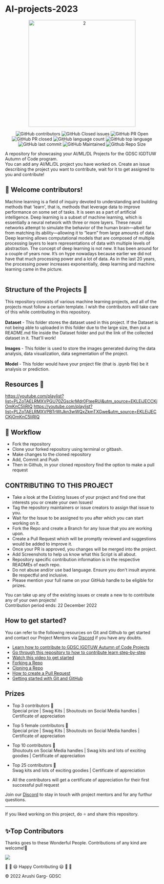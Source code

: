 # AI-projects-2023

<p align="center">
  <img src= "https://user-images.githubusercontent.com/79600026/200428325-16af0df6-f5ab-46dd-a73b-ab15deb98996.jpg" alt="2" width="350"/>
</p>

<div align="center">

![GitHub contributors](https://img.shields.io/github/contributors/GDSC-IGDTUW-Autumn-of-Code-2022/ML-projects-2023?style=for-the-badge&color=blue)
![GitHub Closed issues](https://img.shields.io/github/issues-closed-raw/GDSC-IGDTUW-Autumn-of-Code-2022/ML-projects-2023?style=for-the-badge&color=brightgreen)
![GitHub PR Open](https://img.shields.io/github/issues-pr/GDSC-IGDTUW-Autumn-of-Code-2022/ML-projects-2023?style=for-the-badge&color=aqua)
![GitHub PR closed](https://img.shields.io/github/issues-pr-closed-raw/GDSC-IGDTUW-Autumn-of-Code-2022/ML-projects-2023?style=for-the-badge&color=blue)
![GitHub language count](https://img.shields.io/github/languages/count/GDSC-IGDTUW-Autumn-of-Code-2022/ML-projects-2023?style=for-the-badge&color=brightgreen)
![GitHub top language](https://img.shields.io/github/languages/top/GDSC-IGDTUW-Autumn-of-Code-2022/ML-projects-2023?style=for-the-badge&color=aqua)
![GitHub last commit](https://img.shields.io/github/last-commit/GDSC-IGDTUW-Autumn-of-Code-2022/ML-projects-2023?style=for-the-badge&color=blue)
![GitHub Maintained](https://img.shields.io/badge/Maintained%3F-yes-brightgreen.svg?style=for-the-badge)
![Github Repo Size](https://img.shields.io/github/repo-size/GDSC-IGDTUW-Autumn-of-Code-2022/ML-projects-2023?style=for-the-badge&color=aqua)

</div>

A repository for showcasing your AI/ML/DL Projects for the GDSC IGDTUW Autumn of Code program. <br/> 
You can add any AI/ML/DL project you have worked on. Create an issue describing the project you want to contribute, wait for it to get assigned to you and contribute!

## 🔴 Welcome contributors!
Machine learning is a field of inquiry devoted to understanding and building methods that 'learn', that is, methods that leverage data to improve performance on some set of tasks. It is seen as a part of artificial intelligence.
Deep learning is a subset of machine learning, which is essentially a neural network with three or more layers. These neural networks attempt to simulate the behavior of the human brain—albeit far from matching its ability—allowing it to “learn” from large amounts of data. Deep learning allows computational models that are composed of multiple processing layers to learn representations of data with multiple levels of abstraction. The concept of deep learning is not new. It has been around for a couple of years now. It’s on hype nowadays because earlier we did not have that much processing power and a lot of data. As in the last 20 years, the processing power increases exponentially, deep learning and machine learning came in the picture. </br> </br>

## Structure of the Projects 📝
This repository consists of various machine learning projects, and all of the projects must follow a certain template. I wish the contributors will take care of this while contributing in this repository. <br><br>
**Dataset** - This folder stores the dataset used in this project. If the Dataset is not being able to uploaded in this folder due to the large size, then put a README.md file inside the Dataset folder and put the link of the collected dataset in it. That'll work!<br><br>
**Images** - This folder is used to store the images generated during the data analysis, data visualization, data segmentation of the project.<br><br>
**Model** - This folder would have your project file (that is .ipynb file) be it analysis or prediction. 

## Resources 📝
https://youtube.com/playlist?list=PLZoTAELRMXVPGU70ZGsckrMdr0FteeRUi&utm_source=EKLEiJECCKjOmKnC5IiRIQ
https://youtube.com/playlist?list=PLZoTAELRMXVPBTrWtJkn3wWQxZkmTXGwe&utm_source=EKLEiJECCKjOmKnC5IiRIQ

## 🧮 Workflow
- Fork the repository
- Clone your forked repository using terminal or gitbash.
- Make changes to the cloned repository
- Add, Commit and Push
- Then in Github, in your cloned repository find the option to make a pull request

## CONTRIBUTING TO THIS PROJECT

- Take a look at the Existing Issues of your project and find one that interests you or create your own Issues!
- Tag the repository maintainers or issue creators to assign that issue to you.
- Wait for the Issue to be assigned to you after which you can start working on it.
- Fork the Repo and create a Branch for any Issue that you are working upon.
- Create a Pull Request which will be promptly reviewed and suggestions would be added to improve it.
- Once your PR is approved, you changes will be merged into the project. 
- Add Screenshots to help us know what this Script is all about.
- Repository specific contribution information is in the respective READMEs of each repo.
- Do not abuse and/or use bad language. Ensure you don't insult anyone. Be respectful and inclusive.
- Please mention your full name on your GitHub handle to be eligible for prizes.


You can take up any of the existing issues or create a new to to contribute any of your own projects!<br/> 
Contribution period ends: 22 December 2022


## How to get started?

You can refer to the following resources on Git and Github to get started and contact our Project Mentors via [Discord](https://discord.gg/xTNC4MGB) if you have any doubts.

- [Learn how to contribute to GDSC IGDTUW Autumn of Code Projects](https://www.youtube.com/watch?v=Hcc1LXldeJk)
- [Go through this repository to how to contribute learn step-by-step](https://github.com/firstcontributions/first-contributions)
- [Watch this video to get started](https://youtu.be/SL5KKdmvJ1U)
- [Forking a Repo](https://help.github.com/en/github/getting-started-with-github/fork-a-repo)
- [Cloning a Repo](https://help.github.com/en/desktop/contributing-to-projects/creating-a-pull-request)
- [How to create a Pull Request](https://opensource.com/article/19/7/create-pull-request-github)
- [Getting started with Git and GitHub](https://towardsdatascience.com/getting-started-with-git-and-github-6fcd0f2d4ac6)



## Prizes 
- Top 3 contributors 🍁<br/> 
Special prize | Swag Kits | Shoutouts on Social Media handles | Certificate of appreciation

- Top 5 female contributors 🍁 <br/>
Special prize | Swag Kits | Shoutouts on Social Media handles | Certificate of appreciation

- Top 10 contributors 🍁 <br/>
Shoutouts on Social Media handles | Swag kits and lots of exciting goodies | Certificate of appreciation

- Top 25 contributors 🍁 <br/>
Swag kits and lots of exciting goodies | Certificate of appreciation

- All the contributors will get a certificate of appreciation for their first successful pull request


Join our [Discord](https://discord.gg/KKFUVma6) to stay in touch with project mentors and for any furthur questions. 

*************************************************************
If you liked working on this project, do ⭐ and share this repository.

<h2>✨Top Contributors</h2>   

Thanks goes to these Wonderful People. Contributions of any kind are welcome!🚀 

<a href="https://github.com/GDSC-IGDTUW-Autumn-of-Code-2022/ML-ptojrct-2023/graphs/contributors">
  <img src="https://contrib.rocks/image?repo=GDSC-IGDTUW-Autumn-of-Code-2022/ML-projects-2023" />
</a>

🎉 🎊 😃 Happy Contributing 😃 🎊 🎉

© 2022 Arushi Garg- GDSC

